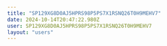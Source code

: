 ```yaml
---
title: "SP129XG8D0AJ5HPRS98P5PS7X1RSNQ26T0H9MEHV7"
date: 2024-10-14T20:47:22.980Z
user: SP129XG8D0AJ5HPRS98P5PS7X1RSNQ26T0H9MEHV7
layout: "users"
---
```

    